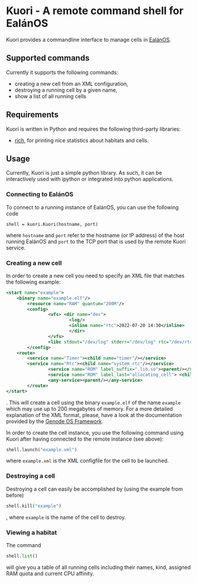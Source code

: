 # Kuori - A remote command shell for EalánOS

Kuori provides a commandline interface to manage cells in [EalánOS](https://github.com/mmueller41/genode.git).

## Supported commands
Currently it supports the following commands:
- creating a new cell from an XML configuration,
- destroying a running cell by a given name,
- show a list of all running cells

## Requirements
Kuori is written in Python and requires the following third-party libraries:
- [rich](https://github.com/Textualize/rich?tab=readme-ov-file), for printing nice statistics about habitats and cells.

## Usage
Currently, Kuori is just a simple python library. As such, it can be interactively used with ipython or integrated into python applications.

### Connecting to EalánOS
To connect to a running instance of EalánOS, you can use the following code
```
shell = kuori.Kuori(hostname, port)
```
where `hostname` and `port` refer to the hostname (or IP address) of the host running EalánOS and `port` to the TCP port that is used by the 
remote Kuori service. 

### Creating a new cell
In order to create a new cell you need to specify an XML file that matches the following example:
```xml
<start name="example">
    <binary name="example.elf"/>
        <resource name="RAM" quantum="200M"/>
        <config>
                <vfs> <dir name="dev">
                        <log/>
                        <inline name="rtc">2022-07-20 14:30</inline>
                        </dir>
                </vfs>
                <libc stdout="/dev/log" stderr="/dev/log" rtc="/dev/rtc"/>
        </config>
    <route>
        <service name="Timer"><child name="timer"/></service>
        <service name="Rtc"><child name="system_rtc"/></service>
                <service name="ROM" label_suffix=".lib.so"><parent/></service>
                <service name="ROM" label_last="allocating_cell"> <child name="cached_fs_rom"/></service>
                <any-service><parent/></any-service>
        </route>
</start>
```
. This will create a cell using the binary `example.elf` of the name `example` which may use up to 200 megabytes of memory. For a more detailed explanation of
the XML format, please, have a look at the documentation provided by the [Genode OS Framework](https://genode.org/).

In order to create the cell instance, you use the following command using Kuori after having connected to the remote instance (see above):
```python
shell.launch("example.xml")
```
where `example.xml` is the XML configfile for the cell to be launched.

### Destroying a cell
Destroying a cell can easily be accomplished by (using the example from before)
```python
shell.kill("example")
```
, where `example` is the name of the cell to destroy.

### Viewing a habitat
The command
```python
shell.list()
```
will give you a table of all running cells including their names, kind, assigned RAM quota and current CPU affinity.
